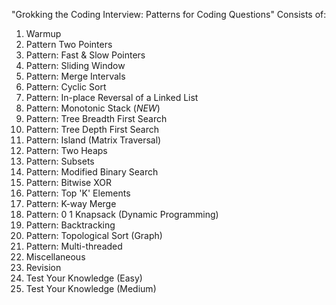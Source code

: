 "Grokking the Coding Interview: Patterns for Coding Questions"
Consists of:

1. Warmup
2.  Pattern Two Pointers
3.  Pattern: Fast & Slow Pointers
4.  Pattern: Sliding Window
5.  Pattern: Merge Intervals
6.  Pattern: Cyclic Sort
7.  Pattern: In-place Reversal of a Linked List
8.  Pattern: Monotonic Stack (*NEW*)
9.  Pattern: Tree Breadth First Search
10. Pattern: Tree Depth First Search
11. Pattern: Island (Matrix Traversal)
12. Pattern: Two Heaps
13. Pattern: Subsets
14. Pattern: Modified Binary Search
15. Pattern: Bitwise XOR
16. Pattern: Top 'K' Elements
17. Pattern: K-way Merge
18. Pattern: 0 1 Knapsack (Dynamic Programming)
19. Pattern: Backtracking
20. Pattern: Topological Sort (Graph)
21. Pattern: Multi-threaded
22. Miscellaneous
23. Revision
24. Test Your Knowledge (Easy)
25. Test Your Knowledge (Medium)
